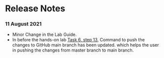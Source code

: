 # Release Notes
### 11 August 2021
* Minor Change in the Lab Guide.
* In before the hands-on lab [Task 6, step 13](https://github.com/CloudLabs-MCW/MCW-Cloud-native-applications/blob/master/Hands-on%20lab/Before%20the%20HOL%20-%20Cloud-native%20applications.md#task-6-create-a-github-repository), Command to push the changes to GitHub main branch has been updated. which helps the user in pushing the changes from master branch to main branch.
